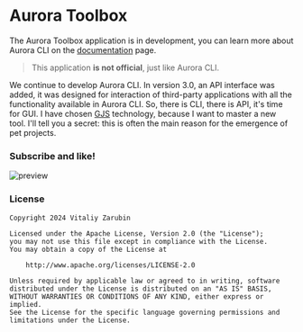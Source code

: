 # Aurora Toolbox

The Aurora Toolbox application is in development, you can learn more about Aurora CLI on the [documentation](https://keygenqt.github.io/aurora-cli/) page.

> This application **is not official**, just like Aurora CLI.

We continue to develop Aurora CLI. In version 3.0, an API interface was added, it was designed for interaction of third-party applications with all the functionality available in Aurora CLI. So, there is CLI, there is API, it's time for GUI. I have chosen [GJS](https://gjs.guide/) technology, because I want to master a new tool. I'll tell you a secret: this is often the main reason for the emergence of pet projects.

### Subscribe and like!

![preview](https://github.com/keygenqt/aurora-toolbox/blob/main/files/preview.png?raw=true)


### License

```
Copyright 2024 Vitaliy Zarubin

Licensed under the Apache License, Version 2.0 (the "License");
you may not use this file except in compliance with the License.
You may obtain a copy of the License at

    http://www.apache.org/licenses/LICENSE-2.0

Unless required by applicable law or agreed to in writing, software
distributed under the License is distributed on an "AS IS" BASIS,
WITHOUT WARRANTIES OR CONDITIONS OF ANY KIND, either express or implied.
See the License for the specific language governing permissions and
limitations under the License.
```
